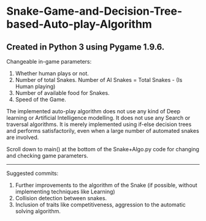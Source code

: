 # Snake-Game-and-Decision-Tree-based-Auto-play-Algorithm
Created in Python 3 using Pygame 1.9.6.
-----------------------------------------


Changeable in-game parameters:
1. Whether human plays or not.
2. Number of total Snakes. 
    Number of AI Snakes = Total Snakes - (Is Human playing)
3. Number of available food for Snakes.
4. Speed of the Game.

The implemented auto-play algorithm does not use any kind of Deep learning or Artificial Intelligence modelling.
It does not use any Search or traversal algorithms. 
It is merely implemented using if-else decision trees and performs satisfactorily, even when a large number of automated snakes are involved.


Scroll down to main() at the bottom of the Snake+Algo.py code for changing and checking game parameters.


-----------------------------------------------------------------------------------------------------------------------------------------------


Suggested commits:
1. Further improvements to the algorithm of the Snake (if possible, without implementing techniques like Learning)
2. Collision detection between snakes.
3. Inclusion of traits like competitiveness, aggression to the automatic solving algorithm.
